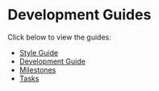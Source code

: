 # Development Guides
Click below to view the guides:
* [Style Guide](STYLE.md)
* [Development Guide](DEVELOPMENT.md)
* [Milestones](MILESTONES.md)
* [Tasks](TASKS.md)